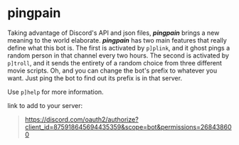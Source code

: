 # pingpain

Taking advantage of Discord's API and json files, ***pingpain*** brings a new meaning to the world elaborate. ***pingpain*** has two main features that really define what this bot is. The first is activated by `p]plink`, and it ghost pings a random person in that channel every two hours. The second is activated by `p]troll`, and it sends the entirety of a random choice from three different movie scripts. Oh, and you can change the bot's prefix to whatever you want. Just ping the bot to find out its prefix is in that server.


Use `p]help` for more information.


link to add to your server:
>https://discord.com/oauth2/authorize?client_id=875918645694435359&scope=bot&permissions=268438600


